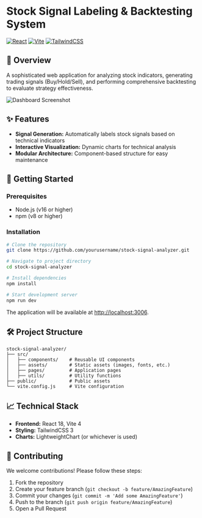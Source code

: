 # Stock Signal Labeling & Backtesting System

[![React](https://img.shields.io/badge/React-18.2.0-blue.svg)](https://react.dev/)
[![Vite](https://img.shields.io/badge/Vite-4.4.0-yellow.svg)](https://vitejs.dev/)
[![TailwindCSS](https://img.shields.io/badge/TailwindCSS-3.3.0-06B6D4.svg)](https://tailwindcss.com/)

## 📌 Overview

A sophisticated web application for analyzing stock indicators, generating trading signals (Buy/Hold/Sell), and performing comprehensive backtesting to evaluate strategy effectiveness.

![Dashboard Screenshot](public/images/DashBoard.png.png)

## ✨ Features

- **Signal Generation:** Automatically labels stock signals based on technical indicators
- **Interactive Visualization:** Dynamic charts for technical analysis
- **Modular Architecture:** Component-based structure for easy maintenance

## 🚀 Getting Started

### Prerequisites

- Node.js (v16 or higher)
- npm (v8 or higher)

### Installation

```bash
# Clone the repository
git clone https://github.com/yourusername/stock-signal-analyzer.git

# Navigate to project directory
cd stock-signal-analyzer

# Install dependencies
npm install

# Start development server
npm run dev
```

The application will be available at [http://localhost:3006](http://localhost:3006).

## 🛠️ Project Structure

```
stock-signal-analyzer/
├── src/
│   ├── components/    # Reusable UI components
│   ├── assets/        # Static assets (images, fonts, etc.)
│   ├── pages/         # Application pages
│   ├── utils/         # Utility functions
├── public/            # Public assets
└── vite.config.js     # Vite configuration
```

## 📈 Technical Stack

- **Frontend:** React 18, Vite 4
- **Styling:** TailwindCSS 3
- **Charts:** LightweightChart (or whichever is used)

## 🤝 Contributing

We welcome contributions! Please follow these steps:

1. Fork the repository
2. Create your feature branch (`git checkout -b feature/AmazingFeature`)
3. Commit your changes (`git commit -m 'Add some AmazingFeature'`)
4. Push to the branch (`git push origin feature/AmazingFeature`)
5. Open a Pull Request